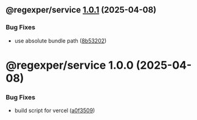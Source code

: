 ## @regexper/service [1.0.1](https://github.com/bubkoo/regexper/compare/@regexper/service@1.0.0...@regexper/service@1.0.1) (2025-04-08)


### Bug Fixes

* use absolute bundle path ([8b53202](https://github.com/bubkoo/regexper/commit/8b532028d5b1e13bc4c69cea2f23e3320c43a4cd))

# @regexper/service 1.0.0 (2025-04-08)


### Bug Fixes

* build script for vercel ([a0f3509](https://github.com/bubkoo/regexper/commit/a0f350947f8211c24e3b8eaf56f29f8d7595f41d))
